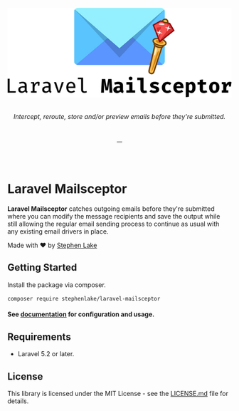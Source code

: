 <h6 align="center">
    <img src="https://raw.githubusercontent.com/stephenlake/laravel-mailsceptor/master/docs/assets/laravel-mailsceptor.png"/>
</h6>

<h6 align="center">
    Intercept, reroute, store and/or preview emails before they're submitted.
</h6>

<p align="center">
    <a href="https://travis-ci.org/stephenlake/laravel-mailsceptor">
        <img src="https://img.shields.io/travis/stephenlake/laravel-mailsceptor/master.svg?style=for-the-badge&logo=elastic-stack&logoColor=white" alt="">
    </a>
    <a href="https://github.com/stephenlake/laravel-mailsceptor">
        <img src="https://img.shields.io/github/release/stephenlake/laravel-mailsceptor.svg?style=for-the-badge&logo=vagrant&logoColor=white" alt="">
    </a>
    <a href="https://github.com/stephenlake/laravel-mailsceptor/LICENSE.md">
        <img src="https://img.shields.io/badge/license-MIT-blue.svg?style=for-the-badge&logo=read-the-docs&logoColor=white" alt="">
    </a>
    <a href="https://packagist.org/packages/stephenlake/laravel-mailsceptor">
        <img src="https://img.shields.io/packagist/dt/stephenlake/laravel-mailsceptor.svg?style=for-the-badge&logo=codeigniter&logoColor=white" alt="">
    </a>
</p>

<br><br>

# Laravel Mailsceptor

**Laravel Mailsceptor** catches outgoing emails before they're submitted where you can modify the message recipients and save the output while still allowing the regular email sending process to continue as usual with any existing email drivers in place.

Made with ❤️ by [Stephen Lake](http://stephenlake.github.io/)

## Getting Started

Install the package via composer.

    composer require stephenlake/laravel-mailsceptor

#### See [documentation](https://stephenlake.github.io/laravel-mailsceptor) for configuration and usage.

## Requirements

-   Laravel 5.2 or later.

## License

This library is licensed under the MIT License - see the [LICENSE.md](LICENSE.md) file for details.
